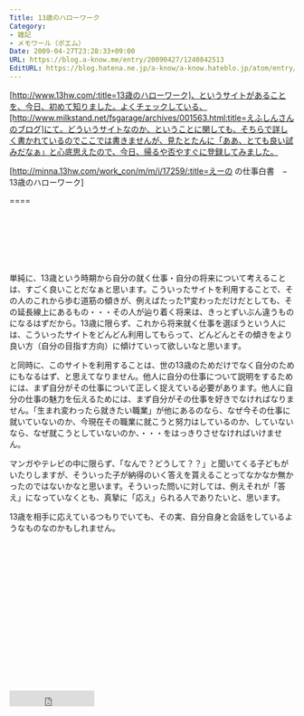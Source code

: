 ```yaml
---
Title: 13歳のハローワーク
Category:
- 雑記
- メモワール（ポエム）
Date: 2009-04-27T23:28:33+09:00
URL: https://blog.a-know.me/entry/20090427/1240842513
EditURL: https://blog.hatena.ne.jp/a-know/a-know.hateblo.jp/atom/entry/12921228815727980100
---
```


[http://www.13hw.com/:title=13歳のハローワーク]、というサイトがあることを、今日、初めて知りました。よくチェックしている、[http://www.milkstand.net/fsgarage/archives/001563.html:title=えふしんさんのブログ]にて。どういうサイトなのか、ということに関しても、そちらで詳しく書かれているのでここでは書きませんが、見たとたんに「ああ、とても良い試みだなぁ」と心底思えたので、今日、帰るや否やすぐに登録してみました。


[http://minna.13hw.com/work_con/m/m/i/17259/:title=えーの の仕事白書　−　13歳のハローワーク]

====

<script async src="//pagead2.googlesyndication.com/pagead/js/adsbygoogle.js"></script>
<!-- article-top -->
<ins class="adsbygoogle"
     style="display:inline-block;width:728px;height:90px"
     data-ad-client="ca-pub-3463034538369189"
     data-ad-slot="8367620130"></ins>
<script>
(adsbygoogle = window.adsbygoogle || []).push({});
</script>


単純に、13歳という時期から自分の就く仕事・自分の将来について考えることは、すごく良いことだなぁと思います。こういったサイトを利用することで、その人のこれから歩む道筋の傾きが、例えばたった1°変わっただけだとしても、その延長線上にあるもの・・・その人が辿り着く将来は、きっとずいぶん違うものになるはずだから。13歳に限らず、これから将来就く仕事を選ぼうという人には、こういったサイトをどんどん利用してもらって、どんどんとその傾きをより良い方（自分の目指す方向）に傾けていって欲しいなと思います。

と同時に、このサイトを利用することは、世の13歳のためだけでなく自分のためにもなるはず、と思えてなりません。他人に自分の仕事について説明をするためには、まず自分がその仕事について正しく捉えている必要があります。他人に自分の仕事の魅力を伝えるためには、まず自分がその仕事を好きでなければなりません。「生まれ変わったら就きたい職業」が他にあるのなら、なぜ今その仕事に就いていないのか、今現在その職業に就こうと努力はしているのか、していないなら、なぜ就こうとしていないのか、・・・をはっきりさせなければいけません。

マンガやテレビの中に限らず、「なんで？どうして？？」と聞いてくる子どもがいたりしますが、そういった子が納得のいく答えを貰えることってなかなか無かったのではないかなと思います。そういった問いに対しては、例えそれが「答え」になっていなくとも、真摯に「応え」られる人でありたいと、思います。


13歳を相手に応えているつもりでいても、その実、自分自身と会話をしているようなものなのかもしれません。


<script async src="//pagead2.googlesyndication.com/pagead/js/adsbygoogle.js"></script>
<!-- article-bottom2 -->
<ins class="adsbygoogle"
     style="display:inline-block;width:300px;height:250px"
     data-ad-client="ca-pub-3463034538369189"
     data-ad-slot="5274552934"></ins>
<script>
(adsbygoogle = window.adsbygoogle || []).push({});
</script>


<iframe src="http://blog.hatena.ne.jp/a-know/a-know.hateblo.jp/subscribe/iframe" allowtransparency="true" frameborder="0" scrolling="no" width="150" height="28"></iframe>
